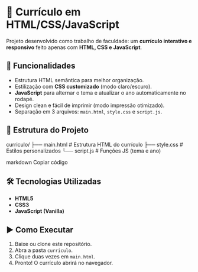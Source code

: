# 📄 Currículo em HTML/CSS/JavaScript

Projeto desenvolvido como trabalho de faculdade: um **currículo interativo e responsivo** feito apenas com **HTML, CSS e JavaScript**.

## 🚀 Funcionalidades
- Estrutura HTML semântica para melhor organização.
- Estilização com **CSS customizado** (modo claro/escuro).
- **JavaScript** para alternar o tema e atualizar o ano automaticamente no rodapé.
- Design clean e fácil de imprimir (modo impressão otimizado).
- Separação em 3 arquivos: `main.html`, `style.css` e `script.js`.

## 📂 Estrutura do Projeto
curriculo/
├── main.html # Estrutura HTML do currículo
├── style.css # Estilos personalizados
└── script.js # Funções JS (tema e ano)

markdown
Copiar código

## 🛠️ Tecnologias Utilizadas
- **HTML5**
- **CSS3**
- **JavaScript (Vanilla)**

## ▶️ Como Executar
1. Baixe ou clone este repositório.
2. Abra a pasta `curriculo`.
3. Clique duas vezes em `main.html`.
4. Pronto! O currículo abrirá no navegador.
